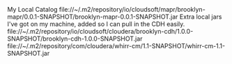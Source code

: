 <?xml version="1.0" encoding="UTF-8"?>
<!--
    Licensed to the Apache Software Foundation (ASF) under one
    or more contributor license agreements.  See the NOTICE file
    distributed with this work for additional information
    regarding copyright ownership.  The ASF licenses this file
    to you under the Apache License, Version 2.0 (the
    "License"); you may not use this file except in compliance
    with the License.  You may obtain a copy of the License at
    
     http://www.apache.org/licenses/LICENSE-2.0
    
    Unless required by applicable law or agreed to in writing,
    software distributed under the License is distributed on an
    "AS IS" BASIS, WITHOUT WARRANTIES OR CONDITIONS OF ANY
    KIND, either express or implied.  See the License for the
    specific language governing permissions and limitations
    under the License.
-->
<catalog>
  <name>My Local Catalog</name>
  <!-- scan means it will load templates based on @CatalogTemplate annotations on entities;
       recommended only for local elements to prevent having to download JARs just to populate catalog.
       (from a local scan you can generate the XML for publishing by saying  
        `mgmt.getCatalog().toXmlString()` in JS gui groovy page, then tweaking.)  
       also, for a local (non-linked) reference, an empty classpath means to use the default classpath. -->
  <classpath scan="types"/>

  <!-- now (for illustration) we define some other sources which weren't on our classpath but
       which we want included in our catalog on our brooklyn server -->
  <catalog>
    <classpath>
      <entry>file://~/.m2/repository/io/cloudsoft/mapr/brooklyn-mapr/0.0.1-SNAPSHOT/brooklyn-mapr-0.0.1-SNAPSHOT.jar</entry>
    </classpath>
    <!-- templates explicitly listed since we didn't scan above (NB scan=false is the default) -->
    <template type="io.brooklyn.mapr.M3App" name="MapR M3">
        <description>MapR Apache Hadoop M3 resizable cluster deployed to a wide variety of clouds</description>
        <iconUrl>http://releng3.cloudsoftcorp.com/downloads/brooklyn/img/mapr_logo.png</iconUrl>
    </template>
  </catalog>
  
  <catalog>
    <description>Extra local jars I've got on my machine, added so I can pull in the CDH easily.</description>
    <classpath scan="annotations">
      <entry>file://~/.m2/repository/io/cloudsoft/cloudera/brooklyn-cdh/1.0.0-SNAPSHOT/brooklyn-cdh-1.0.0-SNAPSHOT.jar</entry>
      <entry>file://~/.m2/repository/com/cloudera/whirr-cm/1.1-SNAPSHOT/whirr-cm-1.1-SNAPSHOT.jar</entry>
    </classpath>
    <!-- templates here were autodetected (scan=true), so we don't _need_ to list any entities;
         but here we illustrate how we can add our own (or even override, if we left out id) -->
    <template type="io.cloudsoft.cloudera.SampleClouderaManagedCluster" id="my_cdh" name="MY CDH">
      <description>I've just overrridden the default and supplied my own name and description, to show what can be done.</description>
    </template>
  </catalog>
  
  <!-- and a few remote catalogs -->
  <catalog url="http://cloudsoftcorp.com/amp-brooklyn-catalog.xml"/>
  <catalog url="http://microsoot.com/oofice-catalog.xml"/>
    
</catalog>
